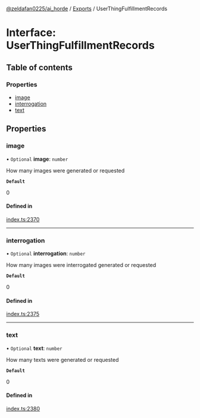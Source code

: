 [@zeldafan0225/ai_horde](../README.md) / [Exports](../modules.md) / UserThingFulfillmentRecords

# Interface: UserThingFulfillmentRecords

## Table of contents

### Properties

- [image](UserThingFulfillmentRecords.md#image)
- [interrogation](UserThingFulfillmentRecords.md#interrogation)
- [text](UserThingFulfillmentRecords.md#text)

## Properties

### image

• `Optional` **image**: `number`

How many images were generated or requested

**`Default`**

0

#### Defined in

[index.ts:2370](https://github.com/ZeldaFan0225/ai_horde/blob/79ac96e/index.ts#L2370)

___

### interrogation

• `Optional` **interrogation**: `number`

How many images were interrogated generated or requested

**`Default`**

0

#### Defined in

[index.ts:2375](https://github.com/ZeldaFan0225/ai_horde/blob/79ac96e/index.ts#L2375)

___

### text

• `Optional` **text**: `number`

How many texts were generated or requested

**`Default`**

0

#### Defined in

[index.ts:2380](https://github.com/ZeldaFan0225/ai_horde/blob/79ac96e/index.ts#L2380)
